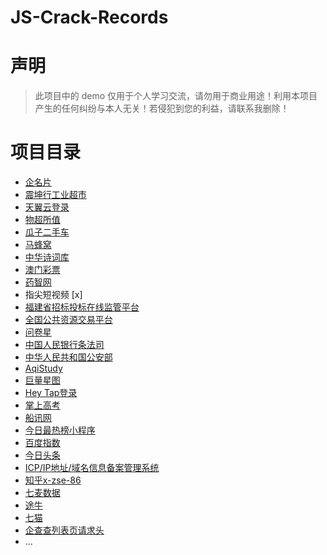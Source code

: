 # JS-Crack-Records

# 声明

>   此项目中的 demo 仅用于个人学习交流，请勿用于商业用途！利用本项目产生的任何纠纷与本人无关！若侵犯到您的利益，请联系我删除！

# 项目目录

*   [企名片](https://github.com/leishufei/JS-Crack-Records/tree/main/qimingpian)
*   [震坤行工业超市](https://github.com/leishufei/JS-Crack-Records/tree/main/zkh)
*   [天翼云登录](https://github.com/leishufei/JS-Crack-Records/tree/main/ctyun)
*   [物超所值](https://github.com/leishufei/JS-Crack-Records/tree/main/wcsz)
*    [瓜子二手车](https://github.com/leishufei/JS-Crack-Records/tree/main/guazi)
*   [马蜂窝](https://github.com/leishufei/JS-Crack-Records/tree/main/mfw)
*   [中华诗词库](https://github.com/leishufei/JS-Crack-Records/tree/main/zhsck)
*   [澳门彩票](https://github.com/leishufei/JS-Crack-Records/tree/main/macau)
*   [药智网](https://github.com/leishufei/JS-Crack-Records/tree/main/yzw)
*   指尖短视频 [x]
*   [福建省招标投标在线监管平台](https://github.com/leishufei/JS-Crack-Records/tree/main/ggzyjd)
*   [全国公共资源交易平台](https://github.com/leishufei/JS-Crack-Records/tree/main/zwfwb)
*   [问卷星](https://github.com/leishufei/JS-Crack-Records/tree/main/wjx)
*    [中国人民银行条法司](https://github.com/leishufei/JS-Crack-Records/tree/main/pbc)
*   [中华人民共和国公安部](https://github.com/leishufei/JS-Crack-Records/tree/main/mps)
*    [AqiStudy](https://github.com/leishufei/JS-Crack-Records/tree/main/aqistudy)
*    [巨量星图](https://github.com/leishufei/JS-Crack-Records/tree/main/%E5%B7%A8%E9%87%8F%E6%98%9F%E5%9B%BE)
*    [Hey Tap登录](https://github.com/leishufei/JS-Crack-Records/tree/main/Hey%20Tap%E7%99%BB%E5%BD%95)
*    [掌上高考](https://github.com/leishufei/JS-Crack-Records/tree/main/%E6%8E%8C%E4%B8%8A%E9%AB%98%E8%80%83)
*    [船讯网](https://github.com/leishufei/JS-Crack-Records/tree/main/%E8%88%B9%E8%AE%AF%E7%BD%91)
*    [今日最热榜小程序](https://github.com/leishufei/JS-Crack-Records/tree/main/%E4%BB%8A%E6%97%A5%E6%9C%80%E7%83%AD%E6%A6%9C%E5%B0%8F%E7%A8%8B%E5%BA%8F)
*    [百度指数](https://github.com/leishufei/JS-Crack-Records/tree/main/%E7%99%BE%E5%BA%A6%E6%8C%87%E6%95%B0)
*    [今日头条](https://github.com/leishufei/JS-Crack-Records/tree/main/%E4%BB%8A%E6%97%A5%E5%A4%B4%E6%9D%A1pc)
*    [ICP/IP地址/域名信息备案管理系统](https://github.com/leishufei/JS-Crack-Records/tree/main/ICP_IP%20%E5%9C%B0%E5%9D%80_%E5%9F%9F%E5%90%8D%E4%BF%A1%E6%81%AF%E5%A4%87%E6%A1%88%E7%AE%A1%E7%90%86%E7%B3%BB%E7%BB%9F)
*    [知乎x-zse-86](https://github.com/leishufei/JS-Crack-Records/blob/main/%E7%9F%A5%E4%B9%8Ex-zse-86)
*    [七麦数据](https://github.com/leishufei/JS-Crack-Records/tree/main/%E4%B8%83%E9%BA%A6%E6%95%B0%E6%8D%AE)
*    [途牛](https://github.com/leishufei/JS-Crack-Records/tree/main/%E9%80%94%E7%89%9B)
*    [七猫](https://github.com/leishufei/JS-Crack-Records/tree/main/%E4%B8%83%E7%8C%AB%E5%B0%8F%E8%AF%B4)
*    [企查查列表页请求头](https://github.com/leishufei/JS-Crack-Records/tree/main/%E4%BC%81%E6%9F%A5%E6%9F%A5%E5%88%97%E8%A1%A8%E9%A1%B5%E8%AF%B7%E6%B1%82%E5%A4%B4)
*   \...
